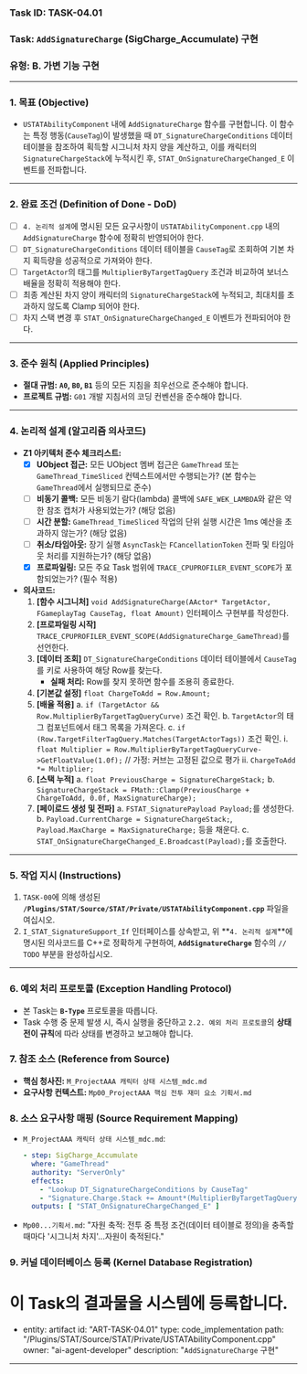 ### **Task ID: TASK-04.01**
### **Task: `AddSignatureCharge` (SigCharge_Accumulate) 구현**
### **유형: B. 가변 기능 구현**

---
### **1. 목표 (Objective)**
*   `USTATAbilityComponent` 내에 `AddSignatureCharge` 함수를 구현합니다. 이 함수는 특정 행동(`CauseTag`)이 발생했을 때 `DT_SignatureChargeConditions` 데이터 테이블을 참조하여 획득할 시그니처 차지 양을 계산하고, 이를 캐릭터의 `SignatureChargeStack`에 누적시킨 후, `STAT_OnSignatureChargeChanged_E` 이벤트를 전파합니다.

---
### **2. 완료 조건 (Definition of Done - DoD)**
- [ ] `4. 논리적 설계`에 명시된 모든 요구사항이 `USTATAbilityComponent.cpp` 내의 `AddSignatureCharge` 함수에 정확히 반영되어야 한다.
- [ ] `DT_SignatureChargeConditions` 데이터 테이블을 `CauseTag`로 조회하여 기본 차지 획득량을 성공적으로 가져와야 한다.
- [ ] `TargetActor`의 태그를 `MultiplierByTargetTagQuery` 조건과 비교하여 보너스 배율을 정확히 적용해야 한다.
- [ ] 최종 계산된 차지 양이 캐릭터의 `SignatureChargeStack`에 누적되고, 최대치를 초과하지 않도록 Clamp 되어야 한다.
- [ ] 차지 스택 변경 후 `STAT_OnSignatureChargeChanged_E` 이벤트가 전파되어야 한다.

---
### **3. 준수 원칙 (Applied Principles)**
*   **절대 규범:** **`A0`, `B0`, `B1`** 등의 모든 지침을 최우선으로 준수해야 합니다.
*   **프로젝트 규범:** `G01` 개발 지침서의 코딩 컨벤션을 준수해야 합니다.

---
### **4. 논리적 설계 (알고리즘 의사코드)**
*   **Z1 아키텍처 준수 체크리스트:**
    - [x] **UObject 접근:** 모든 UObject 멤버 접근은 `GameThread` 또는 `GameThread_TimeSliced` 컨텍스트에서만 수행되는가? (본 함수는 `GameThread`에서 실행되므로 준수)
    - [ ] **비동기 콜백:** 모든 비동기 람다(lambda) 콜백에 `SAFE_WEK_LAMBDA`와 같은 약한 참조 캡처가 사용되었는가? (해당 없음)
    - [ ] **시간 분할:** `GameThread_TimeSliced` 작업의 단위 실행 시간은 1ms 예산을 초과하지 않는가? (해당 없음)
    - [ ] **취소/타임아웃:** 장기 실행 `AsyncTask`는 `FCancellationToken` 전파 및 타임아웃 처리를 지원하는가? (해당 없음)
    - [x] **프로파일링:** 모든 주요 Task 범위에 `TRACE_CPUPROFILER_EVENT_SCOPE`가 포함되었는가? (필수 적용)
*   **의사코드:**
    1.  **[함수 시그니처]** `void AddSignatureCharge(AActor* TargetActor, FGameplayTag CauseTag, float Amount)` 인터페이스 구현부를 작성한다.
    2.  **[프로파일링 시작]** `TRACE_CPUPROFILER_EVENT_SCOPE(AddSignatureCharge_GameThread)`를 선언한다.
    3.  **[데이터 조회]** `DT_SignatureChargeConditions` 데이터 테이블에서 `CauseTag`를 키로 사용하여 해당 Row를 찾는다.
        *   **실패 처리:** Row를 찾지 못하면 함수를 조용히 종료한다.
    4.  **[기본값 설정]** `float ChargeToAdd = Row.Amount;`
    5.  **[배율 적용]**
        a. `if (TargetActor && Row.MultiplierByTargetTagQueryCurve)` 조건 확인.
        b. `TargetActor`의 태그 컴포넌트에서 태그 목록을 가져온다.
        c. `if (Row.TargetFilterTagQuery.Matches(TargetActorTags))` 조건 확인.
            i.   `float Multiplier = Row.MultiplierByTargetTagQueryCurve->GetFloatValue(1.0f);` // 가정: 커브는 고정된 값으로 평가
            ii.  `ChargeToAdd *= Multiplier;`
    6.  **[스택 누적]**
        a. `float PreviousCharge = SignatureChargeStack;`
        b. `SignatureChargeStack = FMath::Clamp(PreviousCharge + ChargeToAdd, 0.0f, MaxSignatureCharge);`
    7.  **[페이로드 생성 및 전파]**
        a. `FSTAT_SignaturePayload Payload;`를 생성한다.
        b. `Payload.CurrentCharge = SignatureChargeStack;`, `Payload.MaxCharge = MaxSignatureCharge;` 등을 채운다.
        c. `STAT_OnSignatureChargeChanged_E.Broadcast(Payload);`를 호출한다.

---
### **5. 작업 지시 (Instructions)**
1.  `TASK-00`에 의해 생성된 **`/Plugins/STAT/Source/STAT/Private/USTATAbilityComponent.cpp`** 파일을 여십시오.
2.  `I_STAT_SignatureSupport_If` 인터페이스를 상속받고, 위 **`4. 논리적 설계`**에 명시된 의사코드를 C++로 정확하게 구현하여, **`AddSignatureCharge`** 함수의 `// TODO` 부분을 완성하십시오.

---
### **6. 예외 처리 프로토콜 (Exception Handling Protocol)**
*   본 Task는 **`B-Type`** 프로토콜을 따릅니다.
*   Task 수행 중 문제 발생 시, 즉시 실행을 중단하고 `2.2. 예외 처리 프로토콜`의 **상태 전이 규칙**에 따라 상태를 변경하고 보고해야 합니다.

### **7. 참조 소스 (Reference from Source)**
*   **핵심 청사진:** `M_ProjectAAA 캐릭터 상태 시스템_mdc.md`
*   **요구사항 컨텍스트:** `Mp00_ProjectAAA 핵심 전투 재미 요소 기획서.md`

### **8. 소스 요구사항 매핑 (Source Requirement Mapping)**
*   `M_ProjectAAA 캐릭터 상태 시스템_mdc.md`:
    ```yaml
    - step: SigCharge_Accumulate
      where: "GameThread"
      authority: "ServerOnly"
      effects:
        - "Lookup DT_SignatureChargeConditions by CauseTag"
        - "Signature.Charge.Stack += Amount*(MultiplierByTargetTagQuery)"
      outputs: [ "STAT_OnSignatureChargeChanged_E" ]
    ```
*   `Mp00...기획서.md`: "자원 축적: 전투 중 특정 조건(데이터 테이블로 정의)을 충족할 때마다 '시그니처 차지'...자원이 축적된다."

### **9. 커널 데이터베이스 등록 (Kernel Database Registration)**
# 이 Task의 결과물을 시스템에 등록합니다.
- entity: artifact
  id: "ART-TASK-04.01"
  type: code_implementation
  path: "/Plugins/STAT/Source/STAT/Private/USTATAbilityComponent.cpp"
  owner: "ai-agent-developer"
  description: "`AddSignatureCharge` 구현"
---